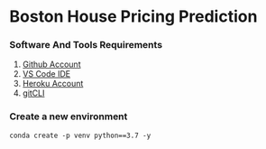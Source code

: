 # Boston House Pricing Prediction

### Software And Tools Requirements

1. [Github Account](https://github.com/)
2. [VS Code IDE](https://visualstudio.microsoft.com/)
3. [Heroku Account](https://heroku.com/)
4. [gitCLI](https://cli.github.com/)

### Create a new environment
```
conda create -p venv python==3.7 -y
```
